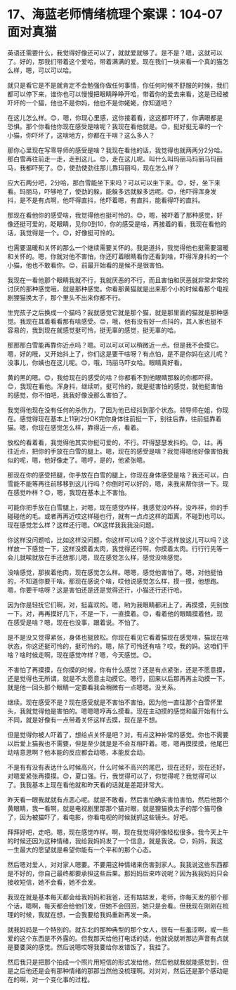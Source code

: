 # 17、海蓝老师情绪梳理个案课：104-07 面对真猫

英语还需要什么，我觉得好像还可以了，就就爱就够了。是不是？嗯，这就可以了。好的，那我们带着这个爱哈，带着满满的爱。现在我们一块来看一个真的猫怎么样，嗯，可以可以哈。

就只是看它是不是就肯定不会勉强你做任何事情，你任何时候不舒服的时候，我们都可以停下来，谁你也可以慢慢把眼睛睁睁开哈，带着你的爱去来看，这是已经被吓坏的一个猫，他也不是你妈，他也不是你姥姥，你知道吧？

在这儿怎么样。😊，嗯，你现心里感，这你接着看，这这都吓坏了，你满眼都是恐惧。那个你看他你现在感受是啥呢？我现在看他就是。😊，挺好挺无辜的一个小猫，你吓坏了，这啥地方，你都在干啥？这么多人？

那你心里现在写零导师的感受是啥？我现在看他的话，我觉得也就两两分2分哈。那白雪再往前走一走，走到这儿。😊，走在这儿呢。叫什么叫玛丽马玛丽马玛丽马，我都吓死了。😊，使劲使劲往那儿靠玛丽吗，现在怎么样？

应大石两分吧，2分哈，那白雪能坐下来吗？可以可以坐下来。😊，好，坐下来看。玛丽马，吓够呛了，使劲的躲，能躲多远就躲多远呢。😊，他吓得浑身发抖，是不是有点啊，他吓得直抖，他吓着嗯，有直抖，能看得吓的直抖。

那现在看他你的感受啥，我觉得他也挺可怜的。😊，嗯，被吓着了那种感觉，好像还挺可爱的，眨眼睛，见你0到10，你的感受是啥，再接着的看，我现在看他的话，我觉得是一个。😊，好像挺可怜的。

也需要温暖和关怀的那么一个继续需要关怀的。我是道抖，我觉得他也挺需要温暖和关怀的。嗯，你就对他不害怕，你还盯着眼睛看你还看到啥，吓得浑身抖的一个小猫，他也不敢看你。😊，前最开始看的是候不是很害怕。

我现在一看他那个眼睛我就不行，我就厌恶的不行，而且害怕和厌恶就非常非常的讨厌的那种感觉哦，就是那种感觉。你看那黄猫就是出来那个小的时候看那个电视剧狸猫换太子，那个里头不出来你都不行。

生完孩子之后换成一个猫吗？我就感觉它就是那个猫，就是那里面的猫就是那种感觉。我现在其着看看那有啥感受。😊，哦，他有没有好一点抖的，其人家也挺不容易的，我到现在就感觉挺可怜，挺无辜的感觉，挺无辜的哈。

那那那白雪能再靠你近点吗？嗯。可以可以可以稍微近一点。但是我不会摸它。嗯，好的哦，又开始抖上了，你们这是要干啥呀？有点怕，是不是你妈在这儿呢？没事儿，你姨也在这儿呢。😊，哦，玛丽马吓女哈。眼睛真好看。

黄的黑的嗯。😊，我给现在的感受的啥？你都看不到他眼睛那躲的你都吓得。😊，我现在看他。浑身抖，继续听。挺可怜的，就是挺害怕的感觉，就他挺害怕的感觉，你不怕吧，我我好像没那么害怕了。

我觉得他现在没有任何的杀伤力，了因为他已经抖到那个状态。领导师在姐，你现在。感觉得现在基本上11到2分OK完你身体往前挺一下，别往后靠，往前挺靠着猫。嗯，你现在感觉怎么样，靠得近一点，看着。

放松的看着看，我觉得他其实你挺可爱的，不行。吓得瑟瑟发抖的。😊，は。再往近点，把你的手放在白雪的腿上。嗯，现在的感受是啥？我觉得嗯他好像害怕我似的呢，嗯，他好像走了。嗯哼，是的，他紧张嗯。

那现在你的感受把腿，你手放在白雪的腿上，你现在身体感受是啥？我还可以，白雪能不能等再往前移移到这儿行吗？你倒时可以好的，嗯，来我来帮你挤一下。现在感觉咋样？😊，嗯，我现在基本上不害怕。

可能你把手放在白雪腿上，对嗯，现在感觉咋样，我感觉没咋样，没咋样，你的手碰碰他的毛。或者再再近哎这样碰也行，就有一点点这样的距离，不碰到也可以。现在感觉怎么样？这样还行嗯。OK这样我我我没问题。

你这样没问题哈，比如这样没问题，你这样可以吗？这个手这样放这儿可以吗？这样放一下感觉一下，这样没摸着太肉，我觉得还行啊，你摸着太肉。行行行先等一会儿就唉就放在手还放那儿嗯，现在感觉怎么样，感觉没啥感觉。

没啥感觉，那挨着他肉，现在感觉怎么样。嗯嗯，感觉他害怕了。嗯，对他挺怕的，不知道你要干啥。那现在感说个啥，哎他说感觉怎么样，摸一摸，他想跑。嗯，你要干啥呀？这是害怕还是还是觉得还行，小猫还行还行哈。

因为你是轻抚它们啊，对，挺喜欢的。嗯，哟为我眼睛都闭上了，再摸摸，先别放一下。对，再再摸好几下，不是一下，一直摸着。😊，看着他的眼睛摸着他，现在感受是啥？嗯，现在也没事，跟着说。不怕了。

是不是没又觉得紧张，身体也挺放松。你现在看见它看着猫现在感觉啥，猫现在啥状态，你这还挺可怜的，挺可怜的。嗯，除了可怜还有啥？哎，我的妈。这咱们干啥？啥时候走啊，现在感觉咋样？嗯，今天感觉。😊。

不害怕了再摸摸，在你摸的时候，你有什么感觉？还是有点紧张，还是不愿意摸，还是觉得也无所谓，就是不太愿意主动摸它。嗯行，回来以后那再再主动摸一下。就是他一回头那个眼睛一定要看我会稍微有一点嗯嗯。没关系。

继续。现在感受不是？现在感受就是不害怕不害怕，因为他一直往那个白雪怀里头，我就觉得他是害怕的。嗯嗯嗯哼再么摸看。现在主动摸的感觉和最开始有什么不同，就是好像有一点带着关怀这样去摸，现在是不想。

但是觉得你被人吓着了，想给点关怀是吧？对，有点这种补常的感觉。你也不需要以后爱上猫我也不需要，但是至少就是是不会互相吓着。嗯，嗯再摸摸摸，他尾巴动啥意思啊？他本能的反应都会动嗯，本能反会动。

不是有有没有表达什么时候高兴，什么时候不高兴的尾巴，现在还好，现在还好，对嗯爱紧张再摸摸。😊，夏口强。行，我觉得可以了，你觉得呢？我觉得可以了。我我基本上现在看他就和昨天看的话就是差距非常大。

昨天看一眼我就就有点恶心呢。就是不敢看，然后害怕确实害怕害怕，然后他那个黄眼睛，我一看啊，就是电视剧里那那个猫对眼，就是狸猫换太子的那个猫可像了，因为被猫吓了，看电影，你看电视的时候就抓这些镜头。好吧。

拜拜好吧，走吧。嗯，现在感觉咋样。啊，现在我觉得好像轻松很多。我今天上午的时候还因为这种情绪，我给我妈妈发了一个信息，就是我说。😊，妈妈，我这一生最大的愿望就是希望你能有一个平和的那个心态。

然后嗯对爱人，对对家人嗯要。不要用这种情绪来伤害到家人。我我说这些东西都是不好的，你自己最终都要承担这些后果。那妈妈后来咋说呢？因为我我妈妈只会接收短信，她不会看，她不会发。

我现在就是基本每天都会给我妈妈和我爸，还有姑姑发，老师，你每天发的那个那个话，嗯啊，每天都会给他们发，但她不会回回，她只是会看。但我现在刚刚在梳理的时候，我就在想，一会我要给我妈重新再发一条。

就我妈妈是一个特别的。就东北的那种典型的那个女人，很有一些羞涩啊，或一些爱的这个东西是不外露的。但我那天给他打电话的话，他就说就听那边声音有点就是要要哭的感觉。然后说嗯哎呀我要给你发错饭了，我挂了。

然后我只是把那个拍成一个照片用短信的形式发给他，然后他就我就能感觉到，但是之后他还是会有那种情绪的那那当然他没梳理啊。对对对，然后还是那个感动是在的啊，对一个变化事的过程。

